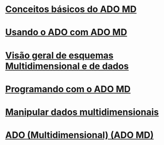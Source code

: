 # [Conceitos básicos do ADO MD](ado-md-fundamentals.md)
# [Usando o ADO com ADO MD](using-ado-with-ado-md.md)
# [Visão geral de esquemas Multidimensional e de dados](overview-of-multidimensional-schemas-and-data.md)
# [Programando com o ADO MD](programming-with-ado-md.md)
# [Manipular dados multidimensionais](working-with-multidimensional-data.md)
# [ADO (Multidimensional) (ADO MD)](ado-multidimensional-ado-md.md)
